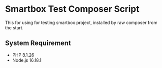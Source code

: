 # Smartbox Test Composer Script

This for using for testing smartbox project, installed by raw composer from the start.

## System Requirement

- PHP 8.1.26
- Node.js 16.18.1


